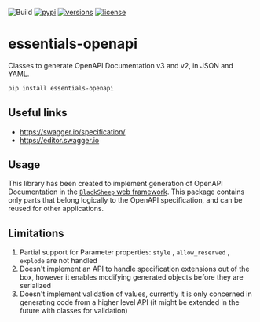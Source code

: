 ![Build](https://github.com/Neoteroi/essentials-openapi/workflows/Build/badge.svg)
[![pypi](https://img.shields.io/pypi/v/essentials-openapi.svg)](https://pypi.python.org/pypi/essentials-openapi)
[![versions](https://img.shields.io/pypi/pyversions/essentials-openapi.svg)](https://github.com/neoteroi/essentials-openapi)
[![license](https://img.shields.io/github/license/neoteroi/essentials-openapi.svg)](https://github.com/neoteroi/essentials-openapi/blob/master/LICENSE)

# essentials-openapi

Classes to generate OpenAPI Documentation v3 and v2, in JSON and YAML.

```bash
pip install essentials-openapi
```

## Useful links

* https://swagger.io/specification/
* https://editor.swagger.io

## Usage
This library has been created to implement generation of OpenAPI Documentation
in the [`BlackSheep` web framework](https://github.com/RobertoPrevato/BlackSheep).
This package contains only parts that belong logically to the OpenAPI specification,
and can be reused for other applications.

## Limitations

1. Partial support for Parameter properties: `style` , `allow_reserved` ,
   `explode` are not handled
2. Doesn't implement an API to handle specification extensions out of the box,
   however it enables modifying generated objects before they are serialized
3. Doesn't implement validation of values, currently it is only concerned in
   generating code from a higher level API (it might be extended in the future
   with classes for validation)

